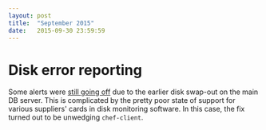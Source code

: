 ```yaml
---
layout: post
title:  "September 2015"
date:   2015-09-30 23:59:59
---
```


# Disk error reporting

Some alerts were [still going off](https://github.com/openstreetmap/operations/issues/47) due to the earlier disk swap-out on the main DB server. This is complicated by the pretty poor state of support for various suppliers' cards in disk monitoring software. In this case, the fix turned out to be unwedging `chef-client`.

